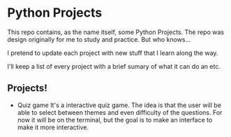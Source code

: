 
# Python Projects

This repo contains, as the name itself, some Python Projects. The repo was design originally for me to study and practice. But who knows... 

I pretend to update each project with new stuff that I learn along the way. 

I'll keep a list of every project with a brief sumary of what it can do an etc. 



## Projects!
- Quiz game
It's a interactive quiz game. The idea is that the user will be able to select between themes and even difficulty of the questions. For now it will be on the terminal, but the goal is to make an interface to make it more interactive. 